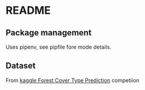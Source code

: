 # README

## Package management
Uses pipenv, see pipfile fore mode details.

## Dataset
From [kaggle Forest Cover Type Prediction](https://www.kaggle.com/c/forest-cover-type-prediction) competiion

